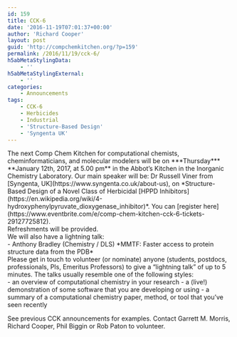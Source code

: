 ```yaml
---
id: 159
title: CCK-6
date: '2016-11-19T07:01:37+00:00'
author: 'Richard Cooper'
layout: post
guid: 'http://compchemkitchen.org/?p=159'
permalink: /2016/11/19/cck-6/
h5abMetaStylingData:
    - ''
h5abMetaStylingExternal:
    - ''
categories:
    - Announcements
tags:
    - CCK-6
    - Herbicides
    - Industrial
    - 'Structure-Based Design'
    - 'Syngenta UK'
---
```


<div>The next <span class="gmail-il">Comp</span> <span class="gmail-il">Chem</span> Kitchen for computational chemists, cheminformaticians, and molecular modelers will be on ***Thursday*** **January 12th, 2017, at 5.00 pm** in the Abbot’s Kitchen in the Inorganic Chemistry Laboratory. Our main speaker will be: Dr Russell Viner from [Syngenta, UK](https://www.syngenta.co.uk/about-us), on *Structure-Based Design of a Novel Class of Herbicidal [HPPD Inhibitors](https://en.wikipedia.org/wiki/4-hydroxyphenylpyruvate_dioxygenase_inhibitor)*. You can [register here](https://www.eventbrite.com/e/comp-chem-kitchen-cck-6-tickets-29127725812).

</div>Refreshments will be provided.

<div>We will also have a lightning talk:</div>- Anthony Bradley (Chemistry / DLS) *MMTF: Faster access to protein structure data from the PDB*

<div></div><div>Please get in touch to volunteer (or nominate) anyone (students, postdocs, professionals, PIs, Emeritus Professors) to give a “lightning talk” of up to 5 minutes. The talks usually resemble one of the following styles:</div>- an overview of computational chemistry in your research
- a (live!) demonstration of some software that you are developing or using
- a summary of a computational chemistry paper, method, or tool that you’ve seen recently

See previous CCK announcements for examples. Contact Garrett M. Morris, Richard Cooper, Phil Biggin or Rob Paton to volunteer.